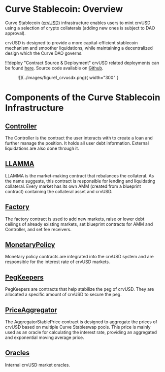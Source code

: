 <h1>Curve Stablecoin: Overview</h1>

Curve Stablecoin ([crvUSD](../crvUSD/crvUSD.md)) infrastructure enables users to mint crvUSD using a selection of crypto collaterals (adding new ones is subject to DAO approval). 

crvUSD is designed to provide a more capital-efficient stablecoin mechanism and smoother liquidations, while maintaining a decentralized design which the Curve DAO governs.

!!!deploy "Contract Source & Deployment"
    crvUSD related deployments can be found [here](../references/deployed-contracts.md#curve-stablecoin).
    Source code available on [Github](https://github.com/curvefi/curve-stablecoin).


<figure markdown>
  ![](../images/figure1_crvusdx.png){ width="300" }
  <figcaption></figcaption>
</figure>


# **Components of the Curve Stablecoin Infrastructure**

## **[Controller](./controller.md)**
The Controller is the contract the user interacts with to create a loan and further manage the position. It holds all user debt information. External liquidations are also done through it.

## **[LLAMMA](./amm.md)**
LLAMMA is the market-making contract that rebalances the collateral. As the name suggests, this contract is responsible for lending and liquidating collateral. Every market has its own AMM (created from a blueprint contract) containing the collateral asset and crvUSD.

## **[Factory](./factory/overview.md)**
The factory contract is used to add new markets, raise or lower debt ceilings of already existing markets, set blueprint contracts for AMM and Controller, and set fee receivers.

## **[MonetaryPolicy](./monetarypolicy.md)**
Monetary policy contracts are integrated into the crvUSD system and are responsible for the interest rate of crvUSD markets.

## **[PegKeepers](./pegkeeper.md)**
PegKeepers are contracts that help stabilize the peg of crvUSD. They are allocated a specific amount of crvUSD to secure the peg. 

## **[PriceAggregator](./priceaggregator.md)**
The AggregatorStablePrice contract is designed to aggregate the prices of crvUSD based on multiple Curve Stableswap pools. This price is mainly used as an oracle for calculating the interest rate, providing an aggregated and exponential moving average price.

## **[Oracles](./oracle.md)**
Internal crvUSD market oracles.
